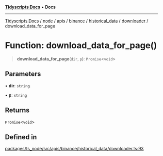 [**Tidyscripts Docs**](../../../../../../../../../../../README.md) • **Docs**

***

[Tidyscripts Docs](../../../../../../../../../../../globals.md) / [node](../../../../../../../../../README.md) / [apis](../../../../../../../README.md) / [binance](../../../../../README.md) / [historical\_data](../../../README.md) / [downloader](../README.md) / download\_data\_for\_page

# Function: download\_data\_for\_page()

> **download\_data\_for\_page**(`dir`, `p`): `Promise`\<`void`\>

## Parameters

• **dir**: `string`

• **p**: `string`

## Returns

`Promise`\<`void`\>

## Defined in

[packages/ts\_node/src/apis/binance/historical\_data/downloader.ts:93](https://github.com/sheunaluko/tidyscripts/blob/master/packages/ts_node/src/apis/binance/historical_data/downloader.ts#L93)
